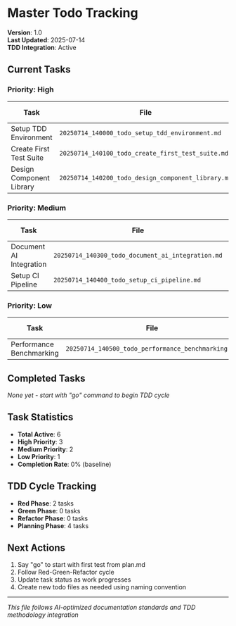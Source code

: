 # Master Todo Tracking

**Version**: 1.0  
**Last Updated**: 2025-07-14  
**TDD Integration**: Active

## Current Tasks

### Priority: High
| Task | File | Status | Assignee | Due Date | TDD Phase |
|------|------|--------|----------|----------|-----------|
| Setup TDD Environment | `20250714_140000_todo_setup_tdd_environment.md` | Pending | Developer | 2025-07-15 | Red |
| Create First Test Suite | `20250714_140100_todo_create_first_test_suite.md` | Pending | Tester | 2025-07-15 | Red |
| Design Component Library | `20250714_140200_todo_design_component_library.md` | Pending | Designer | 2025-07-16 | Planning |

### Priority: Medium
| Task | File | Status | Assignee | Due Date | TDD Phase |
|------|------|--------|----------|----------|-----------|
| Document AI Integration | `20250714_140300_todo_document_ai_integration.md` | Pending | Technical Writer | 2025-07-17 | Planning |
| Setup CI Pipeline | `20250714_140400_todo_setup_ci_pipeline.md` | Pending | DevOps | 2025-07-18 | Planning |

### Priority: Low
| Task | File | Status | Assignee | Due Date | TDD Phase |
|------|------|--------|----------|----------|-----------|
| Performance Benchmarking | `20250714_140500_todo_performance_benchmarking.md` | Pending | QA | 2025-07-20 | Planning |

## Completed Tasks
*None yet - start with "go" command to begin TDD cycle*

## Task Statistics
- **Total Active**: 6
- **High Priority**: 3
- **Medium Priority**: 2  
- **Low Priority**: 1
- **Completion Rate**: 0% (baseline)

## TDD Cycle Tracking
- **Red Phase**: 2 tasks
- **Green Phase**: 0 tasks
- **Refactor Phase**: 0 tasks
- **Planning Phase**: 4 tasks

## Next Actions
1. Say "go" to start with first test from plan.md
2. Follow Red-Green-Refactor cycle
3. Update task status as work progresses
4. Create new todo files as needed using naming convention

---
*This file follows AI-optimized documentation standards and TDD methodology integration*
